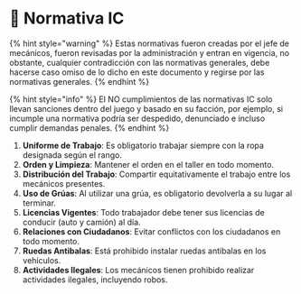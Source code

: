 # 🙆 Normativa IC

{% hint style="warning" %}
Estas normativas fueron creadas por el jefe de mecánicos, fueron revisadas por la administración y entran en vigencia, no obstante, cualquier contradicción con las normativas generales, debe hacerse caso omiso de lo dicho en este documento y regirse por las normativas generales.
{% endhint %}

{% hint style="info" %}
El NO cumplimientos de las normativas IC solo llevan sanciones dentro del juego y basado en su facción, por ejemplo, si incumple una normativa podría ser despedido, denunciado e incluso cumplir demandas penales.
{% endhint %}

1. **Uniforme de Trabajo**: Es obligatorio trabajar siempre con la ropa designada según el rango.
2. **Orden y Limpieza**: Mantener el orden en el taller en todo momento.
3. **Distribución del Trabajo**: Compartir equitativamente el trabajo entre los mecánicos presentes.
4. **Uso de Grúas**: Al utilizar una grúa, es obligatorio devolverla a su lugar al terminar.
5. **Licencias Vigentes**: Todo trabajador debe tener sus licencias de conducir (auto y camión) al día.
6. **Relaciones con Ciudadanos**: Evitar conflictos con los ciudadanos en todo momento.
7. **Ruedas Antibalas**: Está prohibido instalar ruedas antibalas en los vehículos.
8. **Actividades Ilegales**: Los mecánicos tienen prohibido realizar actividades ilegales, incluyendo robos.
